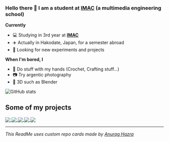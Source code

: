 ###  Hello there 👋 I am a student at [IMAC](https://www.ingenieur-imac.fr/) (a multimedia engineering school)

**Currently**
 - 💻 Studying in 3rd year at [**IMAC**](https://www.ingenieur-imac.fr/)
 - ✈️ Actually in Hakodate, Japan, for a semester abroad
 - 🔎 Looking for new experiments and projects

**When I'm bored, I**
 - 🎨 Do stuff with my hands (Crochet, Crafting stuff...)
 - 📷 Try argentic photography
 - 🎨 3D such as Blender

 ![GitHub stats](https://github-readme-stats.vercel.app/api?username=Just-Kiel&show_icons=true)

## Some of my projects

<a href="https://github.com/alicevision/MeshroomGeolocation">
  <img align="center" src="https://github-readme-stats.vercel.app/api/pin/?username=aliceVision&repo=MeshroomGeolocation" />
</a>

<a href="https://github.com/Just-Kiel/AdventOfCode2022">
  <img align="center" src="https://github-readme-stats.vercel.app/api/pin/?username=Just-Kiel&repo=AdventOfCode2022" />
</a>

<a href="https://github.com/Just-Kiel/PokIMAC">
  <img align="center" src="https://github-readme-stats.vercel.app/api/pin/?username=Just-Kiel&repo=PokIMAC" />
</a>

<a href="https://github.com/Just-Kiel/Three.js">
  <img align="center" src="https://github-readme-stats.vercel.app/api/pin/?username=Just-Kiel&repo=Three.js" />
</a>

<a href="https://github.com/Just-Kiel/ColorMudar">
  <img align="center" src="https://github-readme-stats.vercel.app/api/pin/?username=Just-Kiel&repo=ColorMudar" />
</a>

---
*This ReadMe uses custom repo cards made by [Anurag Hazra](https://github.com/anuraghazra/github-readme-stats)*